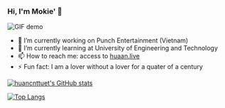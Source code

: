 ### Hi, I'm Mokie' 👋

![GIF demo](https://github.com/huancnttuet/huancnttuet/blob/master/one_champ_Viktor.gif)

- 🔭 I’m currently working on Punch Entertainment (Vietnam)
- 🌱 I’m currently learning at University of Engineering and Technology
- 📫 How to reach me: access to [huaan.live](http://huaan.live)
- ⚡ Fun fact: I am a lover without a lover for a quater of a century


[![huancnttuet's GitHub stats](https://github-readme-stats.vercel.app/api?username=huancnttuet&theme=cobalt)](https://github.com/anuraghazra/github-readme-stats)

[![Top Langs](https://github-readme-stats.vercel.app/api/top-langs/?username=huancnttuet&layout=compact&theme=cobalt)](https://github.com/anuraghazra/github-readme-stats)
